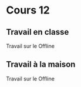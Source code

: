# Cours 12

## Travail en classe
Travail sur le Offline 

## Travail à la maison
Travail sur le Offline 
